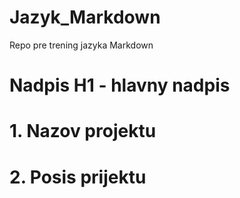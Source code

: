# Jazyk_Markdown
Repo pre trening jazyka Markdown

# Nadpis H1 - hlavny nadpis

# 1. Nazov projektu

# 2. Posis prijektu
